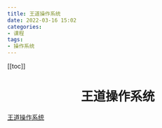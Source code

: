 ```yaml
---
title: 王道操作系统
date: 2022-03-16 15:02
categories:
- 课程
tags:
- 操作系统
---
```


<!-- more -->
[[toc]]
<div align="center"><h1><strong> 王道操作系统</strong></h1></div>



[王道操作系统](https://www.bilibili.com/video/BV1YE411D7nH)
